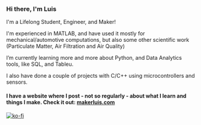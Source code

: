 ### Hi there, I'm Luis

I'm a Lifelong Student, Engineer, and Maker! 

I'm experienced in MATLAB, and have used it mostly for mechanical/automotive computations, but also some other scientific work (Particulate Matter, Air Filtration and Air Quality)

I’m currently learning more and more about Python, and Data Analytics tools, like SQL, and Tableu.

I also have done a couple of projects with C/C++ using microcontrollers and sensors.

#### I have a website where I post - not so regularly - about what I learn and things I make. Check it out: [makerluis.com](https://makerluis.com/)

[![ko-fi](https://ko-fi.com/img/githubbutton_sm.svg)](https://ko-fi.com/E1E3FQ4XO)


<!--
**luisdamed/luisdamed** is a ✨ _special_ ✨ repository because its `README.md` (this file) appears on your GitHub profile.

Here are some ideas to get you started:

- 🔭 I’m currently working on ...
- 🌱 I’m currently learning ...
- 👯 I’m looking to collaborate on ...
- 🤔 I’m looking for help with ...
- 💬 Ask me about ...
- 📫 How to reach me: ...
- 😄 Pronouns: ...
- ⚡ Fun fact: ...
-->
